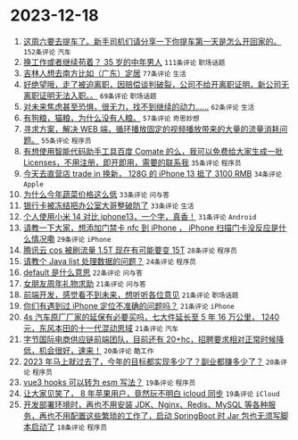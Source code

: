 # 2023-12-18

1. [这周六要去提车了。新手司机们请分享一下你提车第一天是怎么开回家的。](https://www.v2ex.com/t/1001301) `152条评论` `汽车`
1. [换工作或者继续苟着？ 35 岁的中年男人](https://www.v2ex.com/t/1001230) `111条评论` `职场话题`
1. [吉林人想去南方比如（广东）定居](https://www.v2ex.com/t/1001238) `77条评论` `生活`
1. [好绝望哦，走了被迫离职，因赔偿谈判破裂，公司不给开离职证明，新公司无离职证明无法入职。。](https://www.v2ex.com/t/1001366) `69条评论` `职场话题`
1. [对未来焦虑甚至恐惧，很无力，找不到继续的动力……](https://www.v2ex.com/t/1001210) `62条评论` `生活`
1. [有狗粮，猫粮，为什么没有人粮。](https://www.v2ex.com/t/1001346) `57条评论` `奇思妙想`
1. [寻求方案，解决 WEB 端，循环播放固定的视频播放带来的大量的流量消耗问题。](https://www.v2ex.com/t/1001322) `55条评论` `程序员`
1. [有想使用智能代码助手工具百度 Comate 的么，我可以免费给大家生成一批 Licenses，不用注册，即开即用，需要的联系我](https://www.v2ex.com/t/1001351) `35条评论` `程序员`
1. [今天去直营店 trade in 换新， 128G 的 iPhone 13 抵了 3100 RMB](https://www.v2ex.com/t/1001310) `34条评论` `Apple`
1. [为什么今年蔬菜价格这么低](https://www.v2ex.com/t/1001327) `33条评论` `问与答`
1. [银行卡被冻结把办公室大哥整破防了](https://www.v2ex.com/t/1001274) `33条评论` `生活`
1. [个人使用小米 14 对比 iphone13，一个字，真香！](https://www.v2ex.com/t/1001361) `31条评论` `Android`
1. [请教一下大家，想添加门禁卡 nfc 到 iPhone ， iPhone 扫描门卡没反应是什么情况嘞](https://www.v2ex.com/t/1001336) `29条评论` `iPhone`
1. [腾讯云 cos 被刷流量 1.5T 现在有可能要变 15T](https://www.v2ex.com/t/1001306) `28条评论` `程序员`
1. [请教个 Java list 处理数据的问题？](https://www.v2ex.com/t/1001247) `24条评论` `程序员`
1. [default 是什么意思](https://www.v2ex.com/t/1001264) `22条评论` `问与答`
1. [女朋友周年礼物求助](https://www.v2ex.com/t/1001334) `21条评论` `问与答`
1. [前端开发，感觉看不到未来，想听听各位意见](https://www.v2ex.com/t/1001244) `21条评论` `职场话题`
1. [你们有遇到过 iPhone 定位不准确的问题吗？](https://www.v2ex.com/t/1001239) `21条评论` `iPhone`
1. [4s 汽车原厂厂家的延保有必要买吗，七大件延长至 5 年 16 万公里， 1240 元，东风本田的十一代混动思域](https://www.v2ex.com/t/1001211) `21条评论` `汽车`
1. [字节国际电商供应链前端团队，目前还有 20+hc，招聘要求相对正常时候降低，机会很好，速来！](https://www.v2ex.com/t/1001218) `20条评论` `酷工作`
1. [2023 年马上就过去了，今年的目标都实现多少了？副业都赚多少了？](https://www.v2ex.com/t/1001199) `20条评论` `程序员`
1. [vue3 hooks 可以转为 esm 写法？](https://www.v2ex.com/t/1001325) `19条评论` `程序员`
1. [让大家见笑了， 8 年苹果用户，竟然玩不明白 icloud 同步](https://www.v2ex.com/t/1001278) `19条评论` `iCloud`
1. [开发部署环境时，再也不用安装 JDK、Nginx、Redis、MySQL 等各种服务，再也不用配置这些繁琐的工作了，启动 SpringBoot 时 Jar 包也无须写脚本启动了](https://www.v2ex.com/t/1001234) `18条评论` `程序员`
